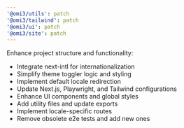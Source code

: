 ```yaml
---
'@omi3/utils': patch
'@omi3/tailwind': patch
'@omi3/ui': patch
'@omi3/site': patch
---
```


Enhance project structure and functionality:

- Integrate next-intl for internationalization
- Simplify theme toggler logic and styling
- Implement default locale redirection
- Update Next.js, Playwright, and Tailwind configurations
- Enhance UI components and global styles
- Add utility files and update exports
- Implement locale-specific routes
- Remove obsolete e2e tests and add new ones
